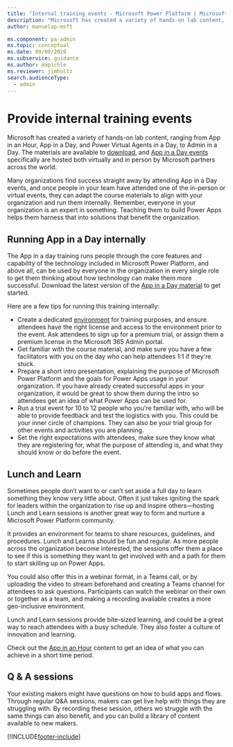 ```yaml
---
title: "Internal training events - Microsoft Power Platform | MicrosoftDocs"
description: "Microsoft has created a variety of hands-on lab content, ranging from App in an Hour, App in a Day, Power Virtual Agents in a Day, to Admin in a Day."
author: manuelap-msft

ms.component: pa-admin
ms.topic: conceptual
ms.date: 09/09/2020
ms.subservice: guidance
ms.author: mapichle
ms.reviewer: jimholtz
search.audienceType: 
  - admin
---
```

# Provide internal training events

Microsoft has created a variety of hands-on lab content, ranging from App in an Hour, App in a Day, and Power Virtual Agents in a Day, to Admin in a Day. The materials are available to [download](https://aka.ms/powerplatformlabs), and [App in a Day events](https://aka.ms/aiadevent) specifically are hosted both virtually and in person by Microsoft partners across the world.

Many organizations find success straight away by attending App in a Day events, and once people in your team have attended one of the in-person or virtual events, they can adapt the course materials to align with your organization and run them internally. Remember, everyone in your organization is an expert in something. Teaching them to build Power Apps helps them harness that into solutions that benefit the organization.

## Running App in a Day internally

The App in a day training runs people through the core features and capability of the technology included in Microsoft Power Platform, and above all, can be used by everyone in the organization in every single role to get them thinking about how technology can make them more successful. Download the latest version of the [App in a Day material](https://aka.ms/appinaday) to get started.

Here are a few tips for running this training internally:

- Create a dedicated [environment](../../admin/create-environment.md) for training purposes, and ensure attendees have the right license and access to the environment prior to the event. Ask attendees to sign up for a premium trial, or assign them a premium license in the Microsoft 365 Admin portal.
- Get familiar with the course material, and make sure you have a few facilitators with you on the day who can help attendees 1:1 if they're stuck.
- Prepare a short intro presentation, explaining the purpose of Microsoft Power Platform and the goals for Power Apps usage in your organization. If you have already created successful apps in your organization, it would be great to show them during the intro so attendees get an idea of what Power Apps can be used for.
- Run a trial event for 10 to 12 people who you're familiar with, who will be able to provide feedback and test the logistics with you. This could be your inner circle of champions. They can also be your trial group for other events and activities you are planning.
- Set the right expectations with attendees, make sure they know what they are registering for, what the purpose of attending is, and what they should know or do before the event.

## Lunch and Learn

Sometimes people don’t want to or can’t set aside a full day to learn something they know very little about. Often it just takes igniting the spark for leaders within the organization to rise up and inspire others—hosting Lunch and Learn sessions is another great way to form and nurture a Microsoft Power Platform community.

It provides an environment for teams to share resources, guidelines, and procedures. Lunch and Learns should be fun and regular. As more people across the organization become interested, the sessions offer them a place to see if this is something they want to get involved with and a path for them to start skilling up on Power Apps.

You could also offer this in a webinar format, in a Teams call, or by uploading the video to stream beforehand and creating a Teams channel for attendees to ask questions. Participants can watch the webinar on their own or together as a team, and making a recording available creates a more geo-inclusive environment.

Lunch and Learn sessions provide bite-sized learning, and could be a great way to reach attendees with a busy schedule. They also foster a culture of innovation and learning.

Check out the [App in an Hour](https://powerapps.microsoft.com/blog/hands-on-lab-building-a-conference-app-in-60-min/) content to get an idea of what you can achieve in a short time period.

## Q & A sessions

Your existing makers might have questions on how to build apps and flows. Through regular Q&A sessions, makers can get live help with things they are struggling with. By recording these session, others wo struggle with the same things can also benefit, and you can build a library of content available to new makers.


[!INCLUDE[footer-include](../../includes/footer-banner.md)]

